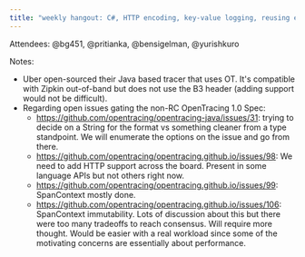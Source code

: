 ```yaml
---
title: "weekly hangout: C#, HTTP encoding, key-value logging, reusing existing log instrumentation"
---
```


Attendees: @bg451, @pritianka, @bensigelman, @yurishkuro

Notes:

- Uber open-sourced their Java based tracer that uses OT. It's compatible with Zipkin out-of-band but does not use the B3 header (adding support would not be difficult).
- Regarding open issues gating the non-RC OpenTracing 1.0 Spec:
  - https://github.com/opentracing/opentracing-java/issues/31: trying to decide on a String for the format vs something cleaner from a type standpoint. We will enumerate the options on the issue and go from there.
  - https://github.com/opentracing/opentracing.github.io/issues/98:  We need to add HTTP support across the board. Present in some language APIs but not others right now.
  - https://github.com/opentracing/opentracing.github.io/issues/99: SpanContext mostly done.
  - https://github.com/opentracing/opentracing.github.io/issues/106: SpanContext immutability. Lots of discussion about this but there were too many tradeoffs to reach consensus. Will require more thought. Would be easier with a real workload since some of the motivating concerns are essentially about performance.
